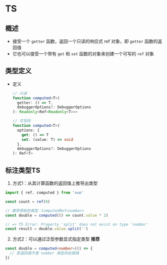 # TS

## 概述

+ 接受一个 `getter` 函数，返回一个只读的响应式 ref 对象，即 `getter` 函数的返回值
+ 它也可以接受一个带有 `get` 和 `set` 函数的对象来创建一个可写的 `ref` 对象

## 类型定义

+ 定义

    ```ts
    // 只读
    function computed<T>(
      getter: () => T,
      debuggerOptions?: DebuggerOptions
    ): Readonly<Ref<Readonly<T>>>

    // 可写的
    function computed<T>(
      options: {
        get: () => T
        set: (value: T) => void
      },
      debuggerOptions?: DebuggerOptions
    ): Ref<T>
    ```

## 标注类型TS

1. 方式1：从其计算函数的返回值上推导出类型

  ```ts
  import { ref, computed } from 'vue'

  const count = ref(0)

  // 推导得到的类型：ComputedRef<number>
  const double = computed(() => count.value * 2)

  // => TS Error: Property 'split' does not exist on type 'number'
  const result = double.value.split('')
  ```

2. 方式2：可以通过泛型参数显式指定类型 **推荐**

  ```ts
  const double = computed<number>(() => {
    // 若返回值不是 number 类型则会报错
  })
  ```
